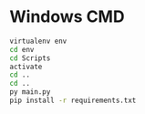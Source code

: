 # Windows CMD
```sh
virtualenv env
cd env
cd Scripts
activate
cd ..
cd ..
py main.py
pip install -r requirements.txt
```
